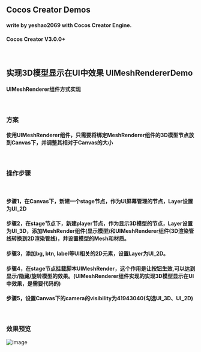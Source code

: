 ## Cocos Creator Demos
#### write by yeshao2069 with Cocos Creator Engine.
#### Cocos Creator V3.0.0+

&nbsp;
## 实现3D模型显示在UI中效果  UIMeshRendererDemo
#### UIMeshRenderer组件方式实现
&nbsp;
### 方案 
#### 使用UIMeshRenderer组件，只需要将绑定MeshRenderer组件的3D模型节点放到Canvas下，并调整其相对于Canvas的大小
&nbsp;
### 操作步骤


&nbsp;
#### 步骤1，在Canvas下，新建一个stage节点，作为UI屏幕管理的节点，Layer设置为UI_2D
#### 步骤2，在stage节点下，新建player节点，作为显示3D模型的节点，Layer设置为UI_3D，添加MeshRender组件(显示模型)和UIMeshRenderer组件(3D渲染管线转换到2D渲染管线)，并设置模型的Mesh和材质。
#### 步骤3，添加bg, btn, label等UI相关的2D元素，设置Layer为UI_2D。
#### 步骤4，在stage节点挂载脚本UIMeshRender，这个作用是让按钮生效,可以达到显示/隐藏/旋转模型的效果。(UIMeshRenderer组件实现的实现3D模型显示在UI中效果，是需要代码的)
#### 步骤5，设置Canvas下的camera的visibility为41943040(勾选UI_3D、UI_2D)
&nbsp;
### 效果预览
![image](https://gitee.com/yeshao2069/CocosCreatorDemos/raw/v3.0.0/images/gif/uiMeshRenderer.gif)